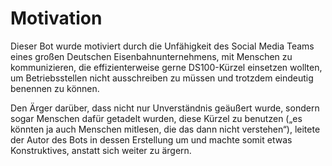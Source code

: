 Motivation
==========

Dieser Bot wurde motiviert durch die Unfähigkeit des Social Media Teams eines
großen Deutschen Eisenbahnunternehmens, mit Menschen zu kommunizieren, die
effizienterweise gerne DS100-Kürzel einsetzen wollten, um Betriebsstellen nicht
ausschreiben zu müssen und trotzdem eindeutig benennen zu können.

Den Ärger darüber, dass nicht nur Unverständnis geäußert wurde, sondern sogar
Menschen dafür getadelt wurden, diese Kürzel zu benutzen („es könnten ja auch
Menschen mitlesen, die das dann nicht verstehen“), leitete der Autor des Bots
in dessen Erstellung um und machte somit etwas Konstruktives, anstatt sich
weiter zu ärgern.
